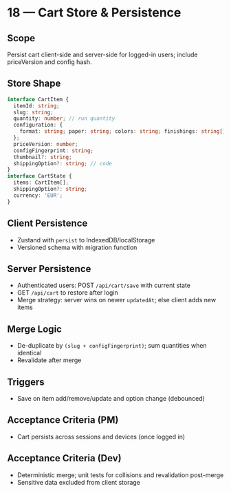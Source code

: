 # 18 — Cart Store & Persistence

## Scope
Persist cart client-side and server-side for logged-in users; include priceVersion and config hash.

## Store Shape
```ts
interface CartItem {
  itemId: string;
  slug: string;
  quantity: number; // run quantity
  configuration: {
    format: string; paper: string; colors: string; finishings: string[];
  };
  priceVersion: number;
  configFingerprint: string;
  thumbnail?: string;
  shippingOption?: string; // code
}
interface CartState {
  items: CartItem[];
  shippingOption?: string;
  currency: 'EUR';
}
```

## Client Persistence
- Zustand with `persist` to IndexedDB/localStorage
- Versioned schema with migration function

## Server Persistence
- Authenticated users: POST `/api/cart/save` with current state
- GET `/api/cart` to restore after login
- Merge strategy: server wins on newer `updatedAt`; else client adds new items

## Merge Logic
- De-duplicate by `(slug + configFingerprint)`; sum quantities when identical
- Revalidate after merge

## Triggers
- Save on item add/remove/update and option change (debounced)

## Acceptance Criteria (PM)
- Cart persists across sessions and devices (once logged in)

## Acceptance Criteria (Dev)
- Deterministic merge; unit tests for collisions and revalidation post-merge
- Sensitive data excluded from client storage